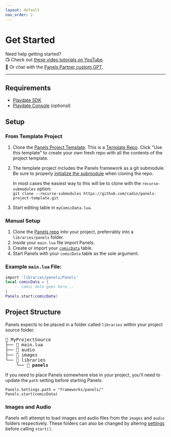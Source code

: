 ```yaml
---
layout: default
nav_order: 2
---
```


# Get Started

Need help getting started?  
📺 Check out [these video tutorials on YouTube](https://www.youtube.com/playlist?list=PLvk_cJkKCihbN4Q61lopDtSQMbx4vNLvv).  
🤖 Or chat with the [Panels Partner custom GPT](https://chat.openai.com/g/g-QU76MOCLl-panels-partner).

---

## Requirements

-   [Playdate SDK](https://play.date/dev/)
-   [Playdate Console](https://shop.play.date) (optional)

## Setup

### From Template Project

1. Clone the [Panels Project Template](https://github.com/cadin/panels-project-template).
   This is a [Template Repo](https://docs.github.com/en/repositories/creating-and-managing-repositories/creating-a-repository-from-a-template). Click "Use this template" to create your own fresh repo with all the contents of the project template.
2. The template project includes the Panels framework as a git submodule. Be sure to properly [initialize the submodule](https://www.w3docs.com/snippets/git/how-to-clone-including-submodules.html) when cloning the repo.

    In most cases the easiest way to this will be to clone with the `recurse-submodules` option:  
    `git clone --recurse-submodules https://github.com/cadin/panels-project-template.git`



3. Start editing table in `myComicData.lua`.

### Manual Setup

1. Clone the [Panels repo](//github.com/cadin/panels) into your project, preferrably into a `libraries/panels` folder.
2. Inside your `main.lua` file import Panels.
3. Create or import your [`comicData`]({{site.baseurl}}/docs/comic-data) table.
4. Start Panels with your `comicData` table as the sole argument.

### Example `main.lua` File:

```lua
import 'libraries/panels/Panels'
local comicData = {
    -- comic data goes here...
}
Panels.start(comicData)
```

## Project Structure

Panels expects to be placed in a folder called `libraries` within your project source folder.

<pre>
📁 MyProjectSource
├── 📄 main.lua
├── 📁 audio
├── 📁 images
└── 📁 libraries
    └── 📁 <b>panels</b>
</pre>

If you need to place Panels somewhere else in your project, you'll need to update the `path` setting before starting Panels:

```
Panels.Settings.path = "frameworks/panels/"
Panels.start(comicData)
```

### Images and Audio

Panels will attempt to load images and audio files from the `images` and `audio` folders respectively. These folders can also be changed by altering [settings]({{site.baseurl}}/docs/settings) before calling `start()`.
